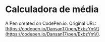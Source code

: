 # Calculadora de média

A Pen created on CodePen.io. Original URL: [https://codepen.io/Dansan17/pen/ExbzYmV](https://codepen.io/Dansan17/pen/ExbzYmV).

